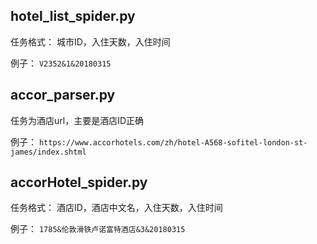 ## hotel_list_spider.py

任务格式： 城市ID，入住天数，入住时间

例子： `V2352&1&20180315`

## accor_parser.py

任务为酒店url，主要是酒店ID正确

例子： `https://www.accorhotels.com/zh/hotel-A568-sofitel-london-st-james/index.shtml`

## accorHotel_spider.py

任务格式： 酒店ID，酒店中文名，入住天数，入住时间

例子： `1785&伦敦滑铁卢诺富特酒店&3&20180315`
